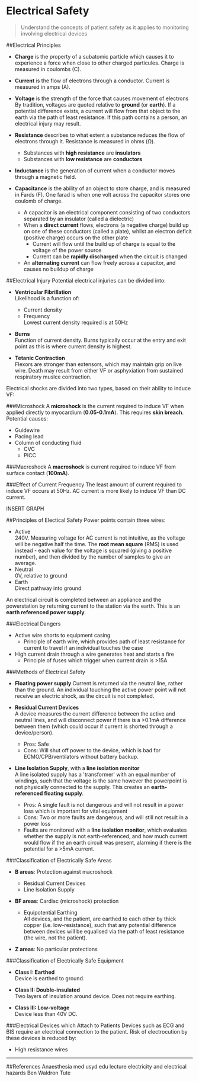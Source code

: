 # Electrical Safety

> Understand the concepts of patient safety as it applies to monitoring involving electrical devices

##Electrical Principles
* **Charge** is the property of a subatomic particle which causes it to experience a force when close to other charged particules. Charge is measured in coulombs (C).

* **Current** is the flow of electrons through a conductor. Current is measured in amps (A).

* **Voltage** is the strength of the force that causes movement of electrons  
By tradition, voltages are quoted relative to **ground** (or **earth**). If a potential difference exists, a current will flow from that object to the earth via the path of least resistance. If this path contains a person, an electrical injury may result.

* **Resistance** describes to what extent a substance reduces the flow of electrons through it. Resistance is measured in ohms (Ω).
    * Substances with **high resistance** are **insulators**
    * Substances with **low resistance** are **conductors**

* **Inductance** is the generation of current when a conductor moves through a magnetic field.

* **Capacitance** is the ability of an object to store charge, and is measured in Fards (F). One farad is when one volt across the capacitor stores one coulomb of charge.
    * A capacitor is an electrical component consisting of two conductors separated by an insulator (called a dielectric)
    * When a **direct current** flows, electrons (a negative charge) build up on one of these conductors (called a plate), whilst an electron deficit (positive charge) occurs on the other plate
        * Current will flow until the build up of charge is equal to the voltage of the power source
        * Current can be **rapidly discharged** when the circuit is changed
    * An **alternating current** can flow freely across a capacitor, and causes no buildup of charge

##Electrical Injury
Potential electrical injuries can be divided into:
* **Ventricular Fibrillation**  
Likelihood is a function of:
    * Current density
    * Frequency  
    Lowest current density required is at 50Hz

* **Burns**  
Function of current density. Burns typically occur at the entry and exit point as this is where current density is highest.

* **Tetanic Contraction**  
Flexors are stronger than extensors, which may maintain grip on live wire. Death may result from either VF or asphyxiation from sustained respiratory muslce contraction.

Electrical shocks are divided into two types, based on their ability to induce VF:

###Microshock
A **microshock** is the current required to induce VF when applied directly to myocardium (**0.05-0.1mA**). This requires **skin breach**. Potential causes:
* Guidewire
* Pacing lead
* Column of conducting fluid
    * CVC
    * PICC

###Macroshock
A **macroshock** is current required to induce VF from surface contact (**100mA**).

###Effect of Current Frequency
The least amount of current required to induce VF occurs at 50Hz. AC current is more likely to induce VF than DC current.

INSERT GRAPH
 
##Principles of Electical Safety
Power points contain three wires:
* Active  
240V. Measuring voltage for AC current is not intuitive, as the voltage will be negative half the time. The **root mean square** (RMS) is used instead - each value for the voltage is squared (giving a positive number), and then divided by the number of samples to give an average.
* Neutral  
0V, relative to ground
* Earth  
Direct pathway into ground

An electrical circuit is completed between an appliance and the powerstation by returning current to the station via the earth. This is an **earth referenced power supply**.

###Electrical Dangers
* Active wire shorts to equipment casing
    * Principle of earth wire, which provides path of least resistance for current to travel if an individual touches the case
* High current drain through a wire generates heat and starts a fire  
    * Principle of fuses which trigger when current drain is >15A

###Methods of Electrical Safety
* **Floating power supply**
Current is returned via the neutral line, rather than the ground. An individual touching the active power point will not receive an electric shock, as the circuit is not completed.

* **Residual Current Devices**  
A device measures the current difference between the active and neutral lines, and will disconnect power if there is a >0.1mA difference between them (which could occur if current is shorted through a device/person).
    * Pros: Safe
    * Cons: Will shut off power to the device, which is bad for ECMO/CPB/ventilators without battery backup.

* **Line Isolation Supply**, with a **line isolation monitor**  
A line isolated supply has a 'transformer' with an equal number of windings, such that the voltage is the same however the powerpoint is not physically connected to the supply. This creates an **earth-referenced floating supply**.
    * Pros: A single fault is not dangerous and will not result in a power loss which is important for vital equipment
    * Cons: Two or more faults are dangerous, and will still not result in a power loss
    * Faults are monitored with a **line isolation monitor**, which evaluates whether the supply is not earth-referenced, and how much current would flow if the an earth circuit was present, alarming if there is the potential for a >5mA current.

###Classification of Electrically Safe Areas

* **B areas**: Protection against macroshock
    * Residual Current Devices
    * Line Isolation Supply


* **BF areas**: Cardiac (microshock) protection
    * Equipotential Earthing  
    All devices, and the patient, are earthed to each other by thick copper (i.e. low-resistance), such that any potential difference between devices will be equalised via the path of least resistance (the wire, not the patient).


* **Z areas**: No particular protections

###Classification of Electrically Safe Equipment
* **Class I: Earthed**  
Device is earthed to ground.

* **Class II: Double-insulated**  
Two layers of insulation around device. Does not require earthing.

* **Class III: Low-voltage**  
Device less than 40V DC.

###Electrical Devices which Attach to Patients
Devices such as ECG and BIS require an electrical connection to the patient. Risk of electrocution by these devices is reduced by:
* High resistance wires


---
##References
Anaesthesia med usyd edu lecture electricity and electrical hazards
Ben Waldron Tute